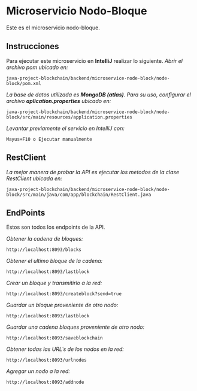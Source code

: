 # Microservicio Nodo-Bloque
Este es el microservicio nodo-bloque.

## Instrucciones
Para ejecutar este microservicio en **IntelliJ** realizar lo siguiente.
_Abrir el archivo pom ubicado en:_

```
java-project-blockchain/backend/microservice-node-block/node-block/pom.xml
```
_La base de datos utilizada es **MongoDB (atlas)**. Para su uso, configurar el archivo **aplication.properties** ubicado en:_
```
java-project-blockchain/backend/microservice-node-block/node-block/src/main/resources/application.properties
```
_Levantar previamente el servicio en IntelliJ con:_
```
Mayus+F10 o Ejecutar manualmente
```

## RestClient
_La mejor manera de probar la API es ejecutar los metodos de la clase RestClient ubicada en:_

```
java-project-blockchain/backend/microservice-node-block/node-block/src/main/java/com/app/blockchain/RestClient.java
```

## EndPoints
Estos son todos los endpoints de la API.

_Obtener la cadena de bloques:_

```
http://localhost:8093/blocks
```

_Obtener el ultimo bloque de la cadena:_

```
http://localhost:8093/lastblock
```

_Crear un bloque y transmitirlo a la red:_

```
http://localhost:8093/createblock?send=true
```

_Guardar un bloque proveniente de otro nodo:_

```
http://localhost:8093/lastblock
```

_Guardar una cadena bloques proveniente de otro nodo:_

```
http://localhost:8093/saveblockchain
```

_Obtener todas las URL´s de los nodos en la red:_

```
http://localhost:8093/urlnodes
```

_Agregar un nodo a la red:_

```
http://localhost:8093/addnode
```

